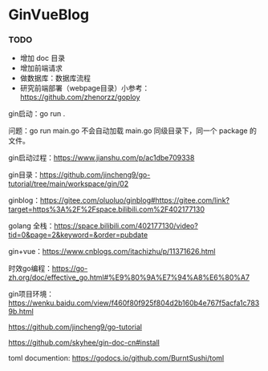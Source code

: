 # GinVueBlog

### TODO

- 增加 doc 目录
- 增加前端请求
- 做数据库：数据库流程
- 研究前端部署（webpage目录）小参考：https://github.com/zhenorzz/goploy

gin启动：go run .

问题：go run main.go 不会自动加载 main.go 同级目录下，同一个 package 的文件。	

gin启动过程：https://www.jianshu.com/p/ac1dbe709338

gin目录：https://github.com/jincheng9/go-tutorial/tree/main/workspace/gin/02

ginblog：https://gitee.com/oluoluo/ginblog#https://gitee.com/link?target=https%3A%2F%2Fspace.bilibili.com%2F402177130

golang 全栈：https://space.bilibili.com/402177130/video?tid=0&page=2&keyword=&order=pubdate

gin+vue：https://www.cnblogs.com/itachizhu/p/11371626.html

时效go编程：https://go-zh.org/doc/effective_go.html#%E9%80%9A%E7%94%A8%E6%80%A7

gin项目环境：https://wenku.baidu.com/view/f460f80f925f804d2b160b4e767f5acfa1c7839b.html

https://github.com/jincheng9/go-tutorial

https://github.com/skyhee/gin-doc-cn#install

toml documention: https://godocs.io/github.com/BurntSushi/toml